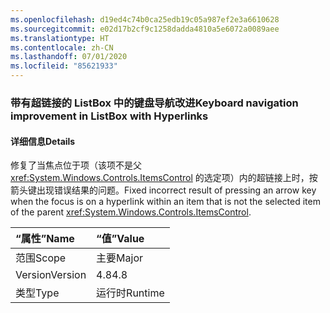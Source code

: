 ```yaml
---
ms.openlocfilehash: d19ed4c74b0ca25edb19c05a987ef2e3a6610628
ms.sourcegitcommit: e02d17b2cf9c1258dadda4810a5e6072a0089aee
ms.translationtype: HT
ms.contentlocale: zh-CN
ms.lasthandoff: 07/01/2020
ms.locfileid: "85621933"
---
```

### <a name="keyboard-navigation-improvement-in-listbox-with-hyperlinks"></a><span data-ttu-id="313c9-101">带有超链接的 ListBox 中的键盘导航改进</span><span class="sxs-lookup"><span data-stu-id="313c9-101">Keyboard navigation improvement in ListBox with Hyperlinks</span></span>

#### <a name="details"></a><span data-ttu-id="313c9-102">详细信息</span><span class="sxs-lookup"><span data-stu-id="313c9-102">Details</span></span>

<span data-ttu-id="313c9-103">修复了当焦点位于项（该项不是父 <xref:System.Windows.Controls.ItemsControl> 的选定项）内的超链接上时，按箭头键出现错误结果的问题。</span><span class="sxs-lookup"><span data-stu-id="313c9-103">Fixed incorrect result of pressing an arrow key when the focus is on a hyperlink within an item that is not the selected item of the parent <xref:System.Windows.Controls.ItemsControl>.</span></span>

| <span data-ttu-id="313c9-104">“属性”</span><span class="sxs-lookup"><span data-stu-id="313c9-104">Name</span></span>    | <span data-ttu-id="313c9-105">“值”</span><span class="sxs-lookup"><span data-stu-id="313c9-105">Value</span></span>       |
|:--------|:------------|
| <span data-ttu-id="313c9-106">范围</span><span class="sxs-lookup"><span data-stu-id="313c9-106">Scope</span></span>   |<span data-ttu-id="313c9-107">主要</span><span class="sxs-lookup"><span data-stu-id="313c9-107">Major</span></span>|
|<span data-ttu-id="313c9-108">Version</span><span class="sxs-lookup"><span data-stu-id="313c9-108">Version</span></span>|<span data-ttu-id="313c9-109">4.8</span><span class="sxs-lookup"><span data-stu-id="313c9-109">4.8</span></span>|
|<span data-ttu-id="313c9-110">类型</span><span class="sxs-lookup"><span data-stu-id="313c9-110">Type</span></span>|<span data-ttu-id="313c9-111">运行时</span><span class="sxs-lookup"><span data-stu-id="313c9-111">Runtime</span></span>|
